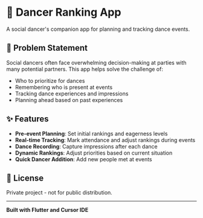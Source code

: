 # 💃 Dancer Ranking App

A social dancer's companion app for planning and tracking dance events.

## 🎯 Problem Statement

Social dancers often face overwhelming decision-making at parties with many potential partners. This app helps solve the challenge of:
- Who to prioritize for dances
- Remembering who is present at events
- Tracking dance experiences and impressions
- Planning ahead based on past experiences

## ✨ Features

- **Pre-event Planning**: Set initial rankings and eagerness levels
- **Real-time Tracking**: Mark attendance and adjust rankings during events
- **Dance Recording**: Capture impressions after each dance
- **Dynamic Rankings**: Adjust priorities based on current situation
- **Quick Dancer Addition**: Add new people met at events

## 📄 License

Private project - not for public distribution.

---

**Built with Flutter and Cursor IDE**
